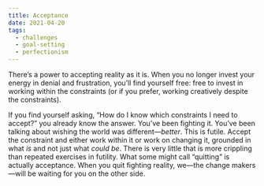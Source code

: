 ```yaml
---
title: Acceptance
date: 2021-04-20
tags:
  - challenges
  - goal-setting
  - perfectionism
---
```


There’s a power to accepting reality as it is. When you no longer invest your energy in denial and frustration, you’ll find yourself free: free to invest in working within the constraints (or if you prefer, working creatively despite the constraints). 

<!-- excerpt -->

If you find yourself asking, “How do I know which constraints I need to accept?” you already know the answer. You’ve been fighting it. You’ve been talking about wishing the world was different—*better*. This is futile. Accept the constraint and either work within it or work on changing it, grounded in what *is* and not just what *could be*. There is very little that is more crippling than repeated exercises in futility. What some might call “quitting” is actually acceptance. When you quit fighting reality, we—the change makers—will be waiting for you on the other side.